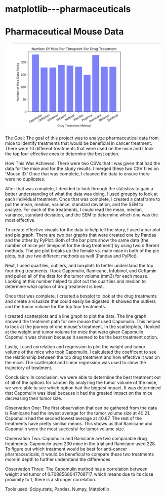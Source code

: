 # matplotlib---pharmaceuticals

<h1>Pharmaceutical Mouse Data</h1>

![bargraph for mice](https://github.com/EmmaLimoli/matplotlib---pharmaceuticals/blob/master/matplotlib_homework/images/Screen%20Shot%202020-07-14%20at%204.38.09%20PM.png)


The Goal: The goal of this project was to analyze pharmaceutical data from mice to identify treatments that would be beneficial in cancer treatment. There were 10 different treatments that were used on the mice and I took the top four effective ones to determine the best option.

How This Was Achieved:
There were two CSVs that I was given that had the data for the mice and for the study results. I merged these two CSV files on 'Mouse ID.' Once that was complete, I cleaned the data to ensure there were no duplicates. 

After that was complete, I decided to look through the statistics to gain a better understanding of what the data was doing. I used groupby to look at each individual treatment. Once that was complete, I created a dataframe to put the mean, median, variance, standard deviation, and the SEM to analyze. For each of the treatments, I could read the mean, median, variance, standard deviation, and the SEM to determine which one was the most effective. 

To create effective visuals for the data to help tell the story, I used a bar plot and pie graph. There are two bar graphs that were created one by Pandas and the other by PyPlot. Both of the bar plots show the same data (the number of mice per timepoint for the drug treatment) by using two different methods. The pie plot breaks up the female vs. male mice in both of the pie plots, but use two different methods as well (Pandas and PyPlot).

Next, I used quartiles, outliers, and boxplots to better understand the top four drug treatments. I took Capomulin, Ramicane, Infubinol, and Ceftamin and pulled all of the data for the tumor volume (mm3) for each mouse. Looking at this number helped to plot out the quartiles and median to determine what option of drug treatment is best.

Once that was complete, I created a boxplot to look at the drug treatments and create a visualize that could easily be digested. It showed the outliers and the tumor volume for the top four treatments. 

I created scatterplots and a line graph to plot the data. The line graph showed the treatment path for one mouse that used Capomulin. This helped to look at the journey of one mouse's treatment. In the scatterplots, I looked at the weight and tumor volume for mice that were given Capomulin. Capomulin was chosen because it seemed to be the best treatment option.

Lastly, I used correlation and regression to plot the weight and tumor volume of the mice who took Capomulin. I calculated the coefficent to see the relationship between the top drug treatment and how effective it was on the mice. The scatterplot and linear regression was used to show the trajectory of treatment. 

Conclusion:
In conclusion, we were able to determine the best treatment out of all of the options for cancer. By analyzing the tumor volume of the mice, we were able to see which option had the biggest impact. It was determined that Capomulin was ideal because it had the greated impact on the mice decreasing their tumor size.

Observation One: 
The first observation that can be gathered from the data is Ramicane had the lowest average for the tumor volume size at 40.21. Capomulin had the second lowest average at 40.67. The rest of the treatments have pretty similiar means. This shows us that Ramicane and Capomulin were the most succesful for tumor volume size.

Observation Two: 
Capomulin and Ramicane are two comparable drug treatments. Capomulin used 230 mice in the trial and Ramicane used 228. To figure out which treatment would be best for anti-cancer pharmaceuticals, it would be beneficial to compare these two treatments more in depth to further understand the differences.

Observation Three: 
The Capomulin method has a correlation between weight and tumor of 0.7088568047708717, which means due to its close proximity to 1, there is a stronger correlation.

Tools used: Scipy.stats, Pandas, Numpy, Matplotlib

